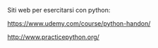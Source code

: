 Siti web per esercitarsi con python:

https://www.udemy.com/course/python-handon/

http://www.practicepython.org/
